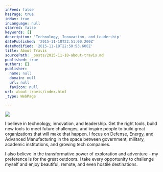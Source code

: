 ```yaml
---
inFeed: false
hasPage: true
inNav: true
inLanguage: null
starred: false
keywords: []
description: 'Technology, Innovation, and Leadership'
datePublished: '2015-11-18T22:51:00.200Z'
dateModified: '2015-11-18T22:50:53.600Z'
title: About Travis
sourcePath: _posts/2015-11-18-about-travis.md
published: true
authors: []
publisher:
  name: null
  domain: null
  url: null
  favicon: null
url: about-travis/index.html
_type: WebPage

---
```

![](https://the-grid-user-content.s3-us-west-2.amazonaws.com/b3e47711-a018-42bc-af2a-441eeeff6bcf.jpg)

I believe in technology, innovation, and leadership. 
Get the right tools, build new tools to meet future challenges, and inspire people to build great organizations that will make that happen. I focus on Defense, Energy, and Advanced Manufacturing in the space between government, military, academic institutions, and growing tech companies. 

I also believe in the transformative power of exploration and adventure - my preference is for the great outdoors. I take every opportunity to challenge myself and enjoy beautiful, remote, and even hostile destinations.